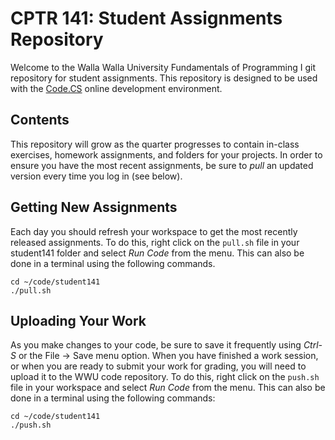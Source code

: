 # CPTR 141: Student Assignments Repository

Welcome to the Walla Walla University Fundamentals of Programming I git
repository for student assignments. This repository is designed to be used
with the [Code.CS](http://code.cs.wallawalla.edu/) online development
environment. 


## Contents

This repository will grow as the quarter progresses to contain
in-class exercises, homework assignments, and folders for your
projects.  In order to ensure you have the most recent assignments, 
be sure to *pull* an updated version every time you log in (see below).


## Getting New Assignments

Each day you should refresh your workspace to get the most recently 
released assignments.  To do this, right click on the `pull.sh` file in
your student141 folder and select *Run Code* from the menu.  This can also
be done in a terminal using the following commands.

```{bash}
cd ~/code/student141
./pull.sh
```


## Uploading Your Work

As you make changes to your code, be sure to save it frequently using
*Ctrl-S* or the File -> Save menu option.  When you have finished a work
session, or when you are ready to submit your work for grading, you will 
need to upload it to the WWU code repository.  To do this, right click on
the `push.sh` file in your workspace and select *Run Code* from the menu.
This can also be done in a terminal using the following commands:

```{bash}
cd ~/code/student141
./push.sh
```

